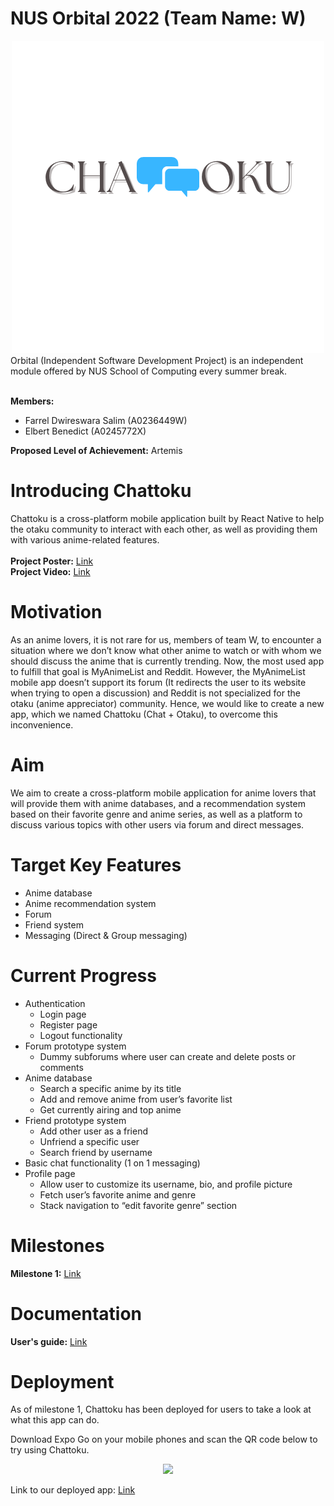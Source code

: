 # NUS Orbital 2022 (Team Name: W)
<div align="center">
  <img src="./src/assets/logo.png"/>
</div>
Orbital (Independent Software Development Project) is an independent module offered by NUS
School of Computing every summer break. <br />
<br />

**Members:**
- Farrel Dwireswara Salim (A0236449W)
- Elbert Benedict (A0245772X)

**Proposed Level of Achievement:** Artemis
# Introducing Chattoku
Chattoku is a cross-platform mobile application built by React Native to help the otaku community to interact
with each other, as well as providing them with various anime-related features. <br />
<br />
**Project Poster:** [Link](https://drive.google.com/file/d/1kiwtASi1LM-V3vOMutPdp-9I7sJhmF0g/view?usp=sharing)<br />
**Project Video:** [Link](https://drive.google.com/file/d/1lVnDzbUa5mklyU8R2ajIs6b0fVgkkGgh/view?usp=sharing)
# Motivation
As an anime lovers, it is not rare for us, members of team W, to encounter a situation
where we don’t know what other anime to watch or with whom we should discuss the
anime that is currently trending. Now, the most used app to fulfill that goal is
MyAnimeList and Reddit. However, the MyAnimeList mobile app doesn’t support its
forum (It redirects the user to its website when trying to open a discussion) and
Reddit is not specialized for the otaku (anime appreciator) community. Hence, we
would like to create a new app, which we named Chattoku (Chat + Otaku), to
overcome this inconvenience.
# Aim
We aim to create a cross-platform mobile application for anime lovers that will
provide them with anime databases, and a recommendation system based on their
favorite genre and anime series, as well as a platform to discuss various topics with
other users via forum and direct messages.
# Target Key Features
- Anime database 
- Anime recommendation system
- Forum
- Friend system
- Messaging (Direct & Group messaging)
# Current Progress
- Authentication
  - Login page
  - Register page
  - Logout functionality
- Forum prototype system
  - Dummy subforums where user can create and delete posts or comments
- Anime database
  - Search a specific anime by its title
  - Add and remove anime from user’s favorite list
  - Get currently airing and top anime
- Friend prototype system
  - Add other user as a friend
  - Unfriend a specific user
  - Search friend by username
- Basic chat functionality (1 on 1 messaging)
- Profile page
  - Allow user to customize its username, bio, and profile picture
  - Fetch user’s favorite anime and genre
  - Stack navigation to “edit favorite genre” section

# Milestones
**Milestone 1:** [Link](https://docs.google.com/document/d/1D8-vLoXohN733jaWMTrmSIA6-HuqPS0upaHn05JqmIY/edit?usp=sharing)

# Documentation
**User's guide:** [Link](https://docs.google.com/document/d/1vRrCSPBEcgSpYMyXMdp4F-L_7FXV8Iy6uVZLQcCYXu4/edit?usp=sharing)

# Deployment
As of milestone 1, Chattoku has been deployed for users to take a look at what this app can do. <br />

Download Expo Go on your mobile phones and scan the QR code below to try using Chattoku. <br />

<div align="center">
  <img src="https://qr.expo.dev/expo-go?owner=team-w&slug=Chattoku&releaseChannel=default&host=exp.host"/>
</div>

Link to our deployed app: [Link](https://expo.dev/@team-w/Chattoku)


